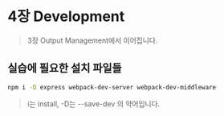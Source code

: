# 4장 Development

>3장 Output Management에서 이어집니다.

## 실습에 필요한 설치 파일들

```bash
npm i -D express webpack-dev-server webpack-dev-middleware
```

> i는 install, -D는 --save-dev 의 약어입니다.